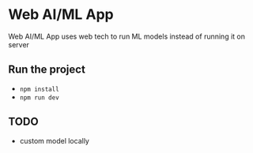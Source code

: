 # Web AI/ML App

Web AI/ML App uses web tech to run ML models instead of running it on server

## Run the project

- `npm install`
- `npm run dev`

## TODO

- custom model locally
